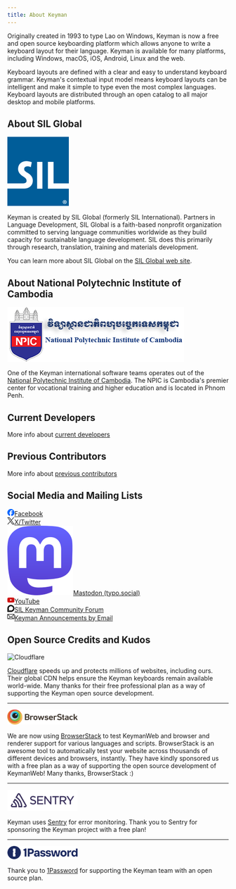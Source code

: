 ```yaml
---
title: About Keyman
---
```


Originally created in 1993 to type Lao on Windows, Keyman is now a free and open source keyboarding platform which allows
anyone to write a keyboard layout for their language. Keyman is available for many platforms, including Windows,
macOS, iOS, Android, Linux and the web.

Keyboard layouts are defined with a clear and easy to understand keyboard grammar. Keyman's contextual input model
means keyboard layouts can be intelligent and make it simple to type even the most complex languages.
Keyboard layouts are distributed through an open catalog to all major desktop and mobile platforms.


## About SIL Global

<!--div style=style='float:left; margin: 0 16px 0 0'-->
![](/cdn/dev/img/sil-logo-blue-2017_1.png)

Keyman is created by SIL Global (formerly SIL International). Partners in Language Development,
SIL Global is a faith-based nonprofit organization committed to serving language communities
worldwide as they build capacity for sustainable language development. SIL does this primarily
through research, translation, training and materials development.

You can learn more about SIL Global on the [SIL Global web site](https://www.sil.org/about).

## About National Polytechnic Institute of Cambodia

![](/cdn/dev/img/npic-logo.png)


One of the Keyman international software teams operates out of the [National Polytechnic Institute of Cambodia](https://npic.edu.kh/).
The NPIC is Cambodia's premier center for vocational training and higher education and is located in Phnom Penh.

## Current Developers

More info about [current developers](./developers/)

## Previous Contributors

More info about [previous contributors](./developers/previous)

## Social Media and Mailing Lists

<!--?php require_once('includes/ui/contact-social.php'); ?-->
<p>
  <a href="https://www.facebook.com/KeymanApp"><img class="contact-social" src="/cdn/dev/img/facebook2.png"/>Facebook</a>
  <br/>
  <a href="https://twitter.com/keyman"><img class="contact-social" src="/cdn/dev/img/twitter2.png"/>X/Twitter</a>
  <br/>
  <a href="https://typo.social/@keyman"><img class="contact-social" src="/cdn/dev/img/mastodon.svg"/>Mastodon (typo.social)</a>
  <br/>
  <a href="https://www.youtube.com/@KeymanApp"><img class="contact-social" src="/cdn/dev/img/youtube-16.png"/>YouTube</a>
  <br/>
  <a href="https://community.software.sil.org/c/keyman"><img class="contact-social" src="/cdn/dev/img/discourse-16.png"/>SIL Keyman Community Forum</a>
  <br/>
  <a href="/about/list"><img class="contact-social" src="/cdn/dev/img/email-16.png"/>Keyman Announcements by Email</a>
</p>

## Open Source Credits and Kudos

![Cloudflare](https://img.shields.io/badge/Cloudflare-F38020?style=for-the-badge&logo=Cloudflare&logoColor=white)

[Cloudflare](https://www.cloudflare.com) speeds up and protects millions of
websites, including ours. Their global CDN helps ensure the Keyman keyboards
remain available world-wide. Many thanks for their free professional plan as a
way of supporting the Keyman  open source development.

<hr/>

<img src="../cdn/dev/img/open-source/browserstack.svg" style="width: 160px" alt="Browserstack" />

We are now using [BrowserStack](https://www.browserstack.com/) to test KeymanWeb
and browser and renderer support for various languages and scripts. BrowserStack
is an awesome tool to automatically test your website across thousands of
different devices and browsers, instantly. They have kindly sponsored us with a
free plan as a way of supporting the open source development of KeymanWeb! Many
thanks, BrowserStack :)

<hr/>

<img src="../cdn/dev/img/open-source/sentry.svg" style="width: 160px" alt="Sentry" />

Keyman uses [Sentry](https://sentry.io) for error monitoring. Thank you to
Sentry for sponsoring the Keyman project with a free plan!

<hr/>

<img src="../cdn/dev/img/open-source/1password.png" style="width: 160px" alt="1Password" />

Thank you to [1Password](https://1password.com) for supporting the Keyman team
with an open source plan.